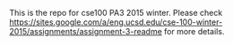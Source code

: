 This is the repo for cse100 PA3 2015 winter.
Please check https://sites.google.com/a/eng.ucsd.edu/cse-100-winter-2015/assignments/assignment-3-readme for more details.